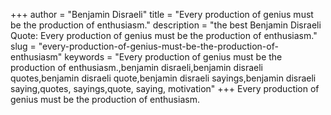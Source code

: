 +++
author = "Benjamin Disraeli"
title = "Every production of genius must be the production of enthusiasm."
description = "the best Benjamin Disraeli Quote: Every production of genius must be the production of enthusiasm."
slug = "every-production-of-genius-must-be-the-production-of-enthusiasm"
keywords = "Every production of genius must be the production of enthusiasm.,benjamin disraeli,benjamin disraeli quotes,benjamin disraeli quote,benjamin disraeli sayings,benjamin disraeli saying,quotes, sayings,quote, saying, motivation"
+++
Every production of genius must be the production of enthusiasm.
